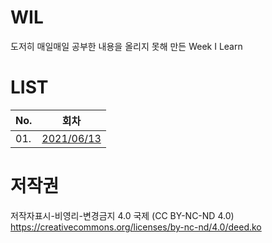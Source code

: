 # WIL

도저히 매일매일 공부한 내용을 올리지 못해 만든 Week I Learn

# LIST

| No. | 회차                                                    |
| --- | ------------------------------------------------------- |
| 01. | [2021/06/13](https://creco.today/weekilearn/2021/06/13) |

# 저작권

저작자표시-비영리-변경금지 4.0 국제 (CC BY-NC-ND 4.0)
https://creativecommons.org/licenses/by-nc-nd/4.0/deed.ko
